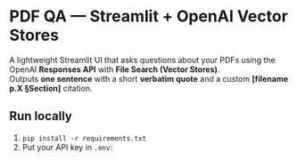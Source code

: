 # PDF QA — Streamlit + OpenAI Vector Stores

A lightweight Streamlit UI that asks questions about your PDFs using the OpenAI **Responses API** with **File Search (Vector Stores)**.  
Outputs **one sentence** with a short **verbatim quote** and a custom **[filename p.X §Section]** citation.

## Run locally
1. `pip install -r requirements.txt`
2. Put your API key in `.env`:
